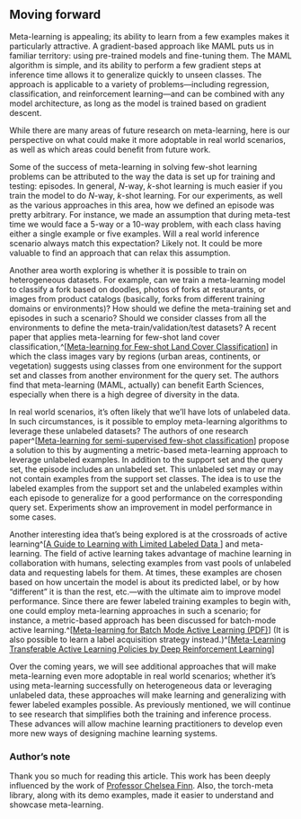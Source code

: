 ## Moving forward

Meta-learning is appealing; its ability to learn from a few examples makes it particularly attractive. A gradient-based approach like MAML puts us in familiar territory: using pre-trained models and fine-tuning them. The MAML algorithm is simple, and its ability to perform a few gradient steps at inference time allows it to generalize quickly to unseen classes. The approach is applicable to a variety of problems—including regression, classification, and reinforcement learning—and can be combined with any model architecture, as long as the model is trained based on gradient descent.

While there are many areas of future research on meta-learning, here is our perspective on what could make it more adoptable in real world scenarios, as well as which areas could benefit from future work.

Some of the success of meta-learning in solving few-shot learning problems can be attributed to the way the data is set up for training and testing: episodes. In general, *N*-way, *k*-shot learning is much easier if you train the model to do *N*-way, *k*-shot learning. For our experiments, 
as well as the various approaches in this area, how we defined an episode was pretty arbitrary. For instance, we made an assumption that during meta-test time we would face a 5-way or a 10-way problem, with each class having either a single example or five examples. Will a real world inference scenario always match this expectation? Likely not. It could be more valuable to find an approach that can relax this assumption. 

Another area worth exploring is whether it is possible to train on heterogeneous datasets. For example, can we train a meta-learning model to classify a fork based on doodles,  photos of forks at restaurants, or images from product catalogs (basically, forks from different training domains or environments)? How should we define the meta-training set and episodes in such a scenario? Should we consider classes from all the environments to define the meta-train/validation/test datasets? A recent paper that applies meta-learning for few-shot land cover classification,^[[Meta-learning for Few-shot Land Cover Classification](https://arxiv.org/pdf/2004.13390.pdf)]  in which the class images vary by regions (urban areas, continents, or vegetation) suggests using classes from one environment for the support set and classes from another environment for the query set. The authors find that meta-learning (MAML, actually) can benefit Earth Sciences, especially when there is a high degree of diversity in the data. 

In real world scenarios, it’s often likely that we’ll have lots of unlabeled data. In such circumstances, is it possible to employ meta-learning algorithms to leverage these unlabeled datasets? The authors of one research paper^[[Meta-learning for semi-supervised few-shot classification](https://arxiv.org/pdf/1803.00676.pdf)] propose a solution to this by augmenting a metric-based meta-learning approach to leverage unlabeled examples. In addition to the support set and the query set, the episode includes an unlabeled set. This unlabeled set may or may not contain examples from the support set classes. The idea is to use the labeled examples from the support set and the unlabeled examples within each episode to generalize for a good performance on the corresponding query set. Experiments show an improvement in model performance in some cases.

Another interesting idea that’s being explored is at the crossroads of active learning^[[A Guide to Learning with Limited Labeled Data
](https://blog.cloudera.com/a-guide-to-learning-with-limited-labeled-data/)] and meta-learning. The field of active learning takes advantage of machine learning in collaboration with humans, selecting examples from vast pools of unlabeled data and requesting labels for them. At times, these examples are chosen based on how uncertain the model is about its predicted label, or by how “different” it is than the rest, etc.—with the ultimate aim to improve model performance. Since there are fewer labeled training examples to begin with, one could employ meta-learning approaches in such a scenario; for instance, a metric-based approach has been discussed for batch-mode active learning.^[[Meta-learning for Batch Mode Active Learning (PDF)](https://openreview.net/pdf?id=r1PsGFJPz)] (It is also possible to learn a label acquisition strategy instead.)^[[Meta-Learning Transferable Active Learning Policies by Deep Reinforcement Learning](https://arxiv.org/abs/1806.04798)]

Over the coming years, we will see additional approaches that will make meta-learning even more adoptable in real world scenarios; whether it’s using meta-learning successfully on heterogeneous data or leveraging unlabeled data, these approaches will make learning and generalizing with fewer labeled examples possible. As previously mentioned,  we will continue to see research that simplifies both the training and inference process. These advances will allow machine learning practitioners to develop even more new ways of designing machine learning systems.

### Author’s note

Thank you so much for reading this article. This work has been deeply influenced by the work of [Professor Chelsea Finn](https://ai.stanford.edu/~cbfinn/). Also, the torch-meta library, along with its demo examples, made it easier to understand and showcase meta-learning.

